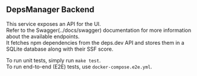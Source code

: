 ## DepsManager Backend

This service exposes an API for the UI.  
Refer to the Swagger(../docs/swagger) documentation for more information about the available endpoints.  
It fetches npm dependencies from the deps.dev API and stores them in a SQLite database along with their SSF score.

To run unit tests, simply run `make test`.  
To run end-to-end (E2E) tests, use `docker-compose.e2e.yml`.
